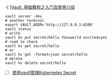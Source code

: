 -[ ][Vault: 基础教程之入门及使用介绍](https://blog.csdn.net/qq_34911465/article/details/81587922?utm_medium=distribute.pc_relevant_t0.none-task-blog-BlogCommendFromMachineLearnPai2-1.nonecase&depth_1-utm_source=distribute.pc_relevant_t0.none-task-blog-BlogCommendFromMachineLearnPai2-1.nonecase)
```
vault server -dev
# another terminal 
export VAULT_ADDR='http://127.0.0.1:8200'
vault status
# write
vault kv put secret/hello foo=world excited=yes
# read to check
vault kv get secret/hello
# or 
vault kv get -format=json secret/hello
# delete
vault kv delete secret/hello
```

-[ ] [使用vault管理Kubernetes Secret](https://www.jianshu.com/p/10bd4363e0f3)
```


```
